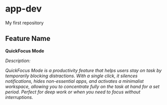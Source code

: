 # app-dev
My first repository

## Feature Name
**QuickFocus Mode**

*Description:*

*QuickFocus Mode is a productivity feature that helps users stay on task by temporarily blocking distractions. With a single click, it silences notifications, hides non-essential apps, and activates a minimalist workspace, allowing you to concentrate fully on the task at hand for a set period. Perfect for deep work or when you need to focus without interruptions.*
